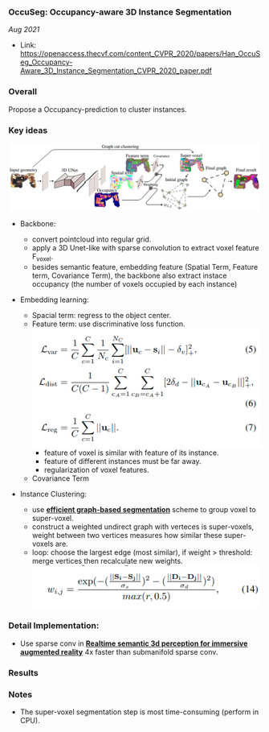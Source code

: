 ### OccuSeg: Occupancy-aware 3D Instance Segmentation

_Aug 2021_

- Link: https://openaccess.thecvf.com/content_CVPR_2020/papers/Han_OccuSeg_Occupancy-Aware_3D_Instance_Segmentation_CVPR_2020_paper.pdf

### Overall

Propose a Occupancy-prediction to cluster instances.

### Key ideas
![](images/occuseg_arch.png?raw=true)

- Backbone: 
    * convert pointcloud into regular grid.
    * apply a 3D Unet-like with sparse convolution to extract voxel feature F<sub>voxel</sub>.
    * besides semantic feature, embedding feature (Spatial Term, Feature term, Covariance Term), the backbone also extract instace occupancy (the number of voxels
occupied by each instance)

- Embedding learning: 

    * Spacial term: regress to the object center.
    * Feature term: use discriminative loss function.
        ![](images/occuseg_discri.png?raw=true)
        * feature of voxel is similar with feature of its instance.
        * feature of different instances must be far away.
        * regularization of voxel features.
    * Covariance Term

- Instance Clustering:
    * use [**efficient graph-based segmentation**](http://cs.brown.edu/people/pfelzens/papers/seg-ijcv.pdf) scheme to group voxel to super-voxel.
    * construct a weighted undirect graph with verteces is super-voxels, weight between two vertices measures how similar these super-voxels are.
    * loop: choose the largest edge (most similar), if weight > threshold: merge vertices then recalculate new weights.
    ![](images/occuseg_weightgraph.png?raw=true)



### Detail Implementation:

- Use sparse conv in [**Realtime semantic 3d perception for immersive augmented reality**](https://conferences.computer.org/vr-tvcg/2020/content/TVCG/assets/pdfs/tvcg-fang-2973477-x.pdf) 4x faster than submanifold sparse conv.

### Results


### Notes

- The super-voxel segmentation step is most time-consuming (perform in CPU).
